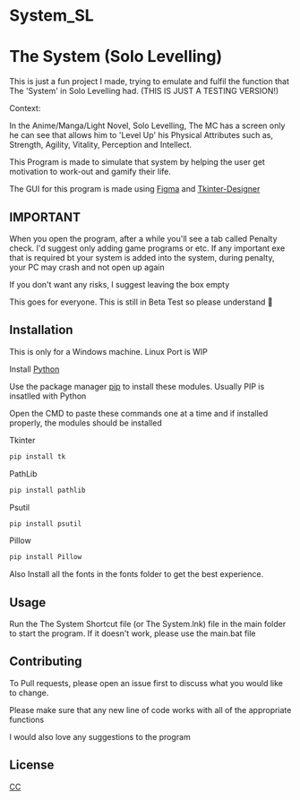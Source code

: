 # System_SL

# The System (Solo Levelling)
This is just a fun project I made, trying to emulate and fulfil the function that The 'System' in Solo Levelling had. (THIS IS JUST A TESTING VERSION!)

Context:

In the Anime/Manga/Light Novel, Solo Levelling, The MC has a screen only he can see that allows him to 'Level Up' his Physical Attributes such as, Strength, Agility, Vitality, Perception and Intellect. 

This Program is made to simulate that system by helping the user get motivation to work-out and gamify their life.

The GUI for this program is made using [Figma](https://www.figma.com/) and [Tkinter-Designer](https://github.com/ParthJadhav/Tkinter-Designer/tree/master) 

## IMPORTANT 

When you open the program, after a while you'll see a tab called Penalty check. I'd suggest only adding game programs or etc. If any important exe that is required bt your system is added into the system, during penalty, your PC may crash and not open up again

If you don't want any risks, I suggest leaving the box empty 

This goes for everyone. This is still in Beta Test so please understand 🙏

## Installation

This is only for a Windows machine. Linux Port is WIP

Install [Python](https://www.python.org/downloads/)

Use the package manager [pip](https://pip.pypa.io/en/stable/) to install these modules. Usually PIP is insatlled with Python

Open the CMD to paste these commands one at a time and if installed properly, the modules should be installed

Tkinter

```bash
pip install tk
```
PathLib

```bash
pip install pathlib
```

Psutil

```bash
pip install psutil
```

Pillow

```bash
pip install Pillow
```

Also Install all the fonts in the fonts folder to get the best experience.

## Usage

Run the The System Shortcut file (or The System.lnk) file in the main folder to start the program. 
If it doesn't work, please use the main.bat file


## Contributing

To Pull requests, please open an issue first
to discuss what you would like to change.

Please make sure that any new line of code works with all of the appropriate functions

I would also love any suggestions to the program

## License

[CC](https://github.com/santisoler/cc-licenses)
